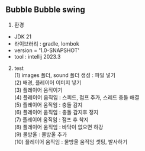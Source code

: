 <h2>Bubble Bubble swing</h2>

1. 환경

- JDK 21
- 라이브러리 : gradle, lombok
- version = '1.0-SNAPSHOT'
- tool : intellij 2023.3

2. test
   <br>(1) images 폴더, sound 폴더 생성 : 파일 넣기
   <br>(2) 배경, 플레이어 이미지 넣기
   <br>(3) 플레이어 움직이기
   <br>(4) 플레이어 움직임 : 스피드, 점프 추가, 스레드 충돌 해결
   <br>(5) 플레이어 움직임 : 충돌 감지
   <br>(6) 플레이어 움직임 : 충돌 감지후 정지
   <br>(7) 플레이어 움직임 : 점프 후 착지
   <br>(8) 플레이어 움직임 : 바닥이 없으면 하강
   <br>(9) 물방울 : 물방울 추가
   <br>(10) 플레이어 움직임 : 물방울 움직임 셋팅, 발사하기